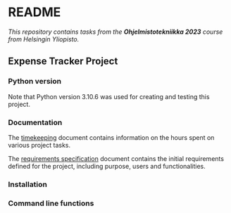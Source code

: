 # README

*This repository contains tasks from the **Ohjelmistotekniikka 2023** course from Helsingin Yliopisto.*

## Expense Tracker Project

### Python version

Note that Python version 3.10.6 was used for creating and testing this project.

### Documentation

The [timekeeping](https://github.com/lenbie/ot-harjoitustyo/blob/master/documentation/timekeeping.md) document contains information on the hours spent on various project tasks.

The [requirements specification](https://github.com/lenbie/ot-harjoitustyo/blob/master/documentation/requirements_specification.md) document contains the initial requirements defined for the project, including purpose, users and functionalities.

### Installation

### Command line functions
